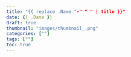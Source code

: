 ```yaml
---
title: "{{ replace .Name "-" " " | title }}"
date: {{ .Date }}
draft: true
thumbnail: "images/thumbnail_.png"
categories: [""]
tags: [""]
toc: true
---
```


